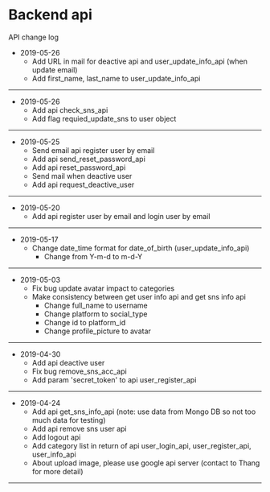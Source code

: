 # Backend api
API change log
- 2019-05-26    
    - Add URL in mail for deactive api and user_update_info_api (when update email)
    - Add first_name, last_name to user_update_info_api
             
------------------------------------------------------------------------------------------------------------
- 2019-05-26    
    - Add api check_sns_api
    - Add flag requied_update_sns to user object
             
------------------------------------------------------------------------------------------------------------
- 2019-05-25    
    - Send email api register user by email
    - Add api send_reset_password_api
    - Add api reset_password_api
    - Send mail when deactive user
    - Add api request_deactive_user
             
------------------------------------------------------------------------------------------------------------
- 2019-05-20    
    - Add api register user by email and login user by email         
------------------------------------------------------------------------------------------------------------
- 2019-05-17    
    - Change date_time format for date_of_birth (user_update_info_api)         
        + Change from Y-m-d to m-d-Y
------------------------------------------------------------------------------------------------------------
- 2019-05-03
    - Fix bug update avatar impact to categories
    - Make consistency between get user info api and get sns info api 
        + Change full_name to username
        + Change platform to social_type
        + Change id to platform_id
        + Change profile_picture to avatar
------------------------------------------------------------------------------------------------------------
- 2019-04-30
    - Add api deactive user
    - Fix bug remove_sns_acc_api    
    - Add param 'secret_token' to api user_register_api
------------------------------------------------------------------------------------------------------------
- 2019-04-24
    - Add api get_sns_info_api (note: use data from Mongo DB so not too much data for testing)
    - Add api remove sns user api
    - Add logout api
    - Add category list in return of api user_login_api, user_register_api, user_info_api
    - About upload image, please use google api server (contact to Thang for more detail) 
------------------------------------------------------------------------------------------------------------